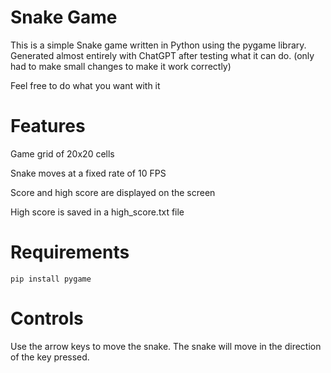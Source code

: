 # Snake Game
  This is a simple Snake game written in Python using the pygame library. Generated almost entirely with ChatGPT after testing what it can do.
  (only had to make small changes to make it work correctly)
  
  Feel free to do what you want with it
# Features
  Game grid of 20x20 cells

  Snake moves at a fixed rate of 10 FPS

  Score and high score are displayed on the screen

  High score is saved in a high_score.txt file

# Requirements
  `pip install pygame`
# Controls
  Use the arrow keys to move the snake. The snake will move in the direction of the key pressed.
